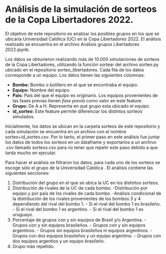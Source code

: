 # Análisis de la simulación de sorteos de la Copa Libertadores 2022.

El objetivo de este repositorio es analizar los posibles grupos en los que se ubicaría Universidad Católica (UC) en la Copa Libertadores 2022. El análisis realizado se encuentra en el archivo Análisis grupos Libertadores 2022.ipynb. 

Los datos se obtuvieron realizando más de 10.000 simulaciones de sorteos de la Copa Libertadores, utilizando la función sortear del archivo sorteo.py ubicado en el repositorio sorteo_libertadores. Cada fila de los datos corresponde a un equipo. Los datos tienen las siguientes columnas:

- **Bombo:** Bombo o bolillero en el que se encontraba el equipo. 
- **Equipo:** Nombre del equipo.
- **Pais:** País del que el equipo es originario. Los equipos provenientes de las fases previas tienen _fase previa_ como valor en este feature.
- **Grupo:** De A a H. Representa en qué grupo esta ubicado el equipo.
- **id_sorteo:** Este feature permite diferenciar los distintos sorteos simulados.

Inicialmente, los datos se ubican en la carpeta sorteos de este repositorio y cada simulación se encuentra en un archivo con el nombre sorteo+id_sorteo.csv. Por lo tanto, el primer paso en este análisis fue juntar los datos de todos los sorteos en un dataframe y exportarlos a un archivo .csv llamado sorteos.csv para no tener que repetir este paso debido a que tarda mucho en ejecutar.

Para hacer el análisis se filtraron los datos, para cada uno de los sorteos se escoge sólo el grupo de la Universidad Católica . El análisis contiene las siguientes secciones:

1. Distribución del grupo en el que se ubica la UC en los distintos sorteos.
2. Distribución de rivales de la UC de cada bombo.
 -Distribución por equipo y por país de los rivales de cada bombo.
 -Análisis condicional de la distribución de los rivales provenientes de los bombos 3 y 4 dependiendo del rival del bombo 1.
        - Si el rival del bombo 1 es brasileño.
        - Si el rival del bombo 1 es argentino.
        - Si el rival del bombo 1 es uruguayo.
3. Porcentaje de grupos con y sin equipos de Brasil y/o Argentina.
        - Grupos con y sin equipos brasileños.
        - Grupos con y sin equipos argentinos.
        - Grupos sin equipos brasileños ni equipos argentinos.
        - Grupos con dos equipos brasileños y un equipo argentino.
        - Grupos con dos equipos argentios y un equipo brasileño.
5. Grupo más repetido.
